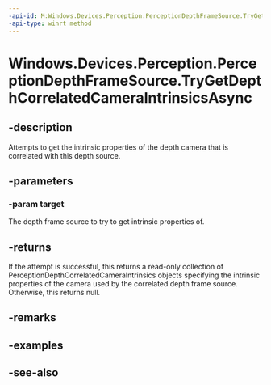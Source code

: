 ----api-id: M:Windows.Devices.Perception.PerceptionDepthFrameSource.TryGetDepthCorrelatedCameraIntrinsicsAsync(Windows.Devices.Perception.PerceptionDepthFrameSource)
-api-type: winrt method
---<!-- Method syntaxpublic Windows.Foundation.IAsyncOperation<Windows.Devices.Perception.PerceptionDepthCorrelatedCameraIntrinsics> TryGetDepthCorrelatedCameraIntrinsicsAsync(Windows.Devices.Perception.PerceptionDepthFrameSource target)--># Windows.Devices.Perception.PerceptionDepthFrameSource.TryGetDepthCorrelatedCameraIntrinsicsAsync## -descriptionAttempts to get the intrinsic properties of the depth camera that is correlated with this depth source.## -parameters### -param targetThe depth frame source to try to get intrinsic properties of.## -returnsIf the attempt is successful, this returns a read-only collection of PerceptionDepthCorrelatedCameraIntrinsics objects specifying the intrinsic properties of the camera used by the correlated depth frame source. Otherwise, this returns null.## -remarks## -examples## -see-also
